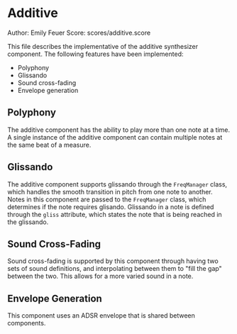# Additive

Author: Emily Feuer Score: scores/additive.score

This file describes the implementative of the additive synthesizer component. The following features have been implemented:
- Polyphony
- Glissando
- Sound cross-fading
- Envelope generation

## Polyphony
The additive component has the ability to play more than one note at a time. A single instance of the additive component can contain multiple notes at the same beat of a measure.

## Glissando
The additive component supports glissando through the `FreqManager` class, which handles the smooth transition in pitch from one note to another. Notes in this component are passed 
to the `FreqManager` class, which determines if the note requires glisando. Glissando in a note is defined through the `gliss` attribute, which states the note that is being reached
in the glissando.

## Sound Cross-Fading
Sound cross-fading is supported by this component through having two sets of sound definitions, and interpolating between them to "fill the gap" between the two. This allows
for a more varied sound in a note.

## Envelope Generation
This component uses an ADSR envelope that is shared between components.
